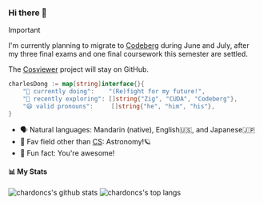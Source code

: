 ### Hi there 👋

> [!IMPORTANT]
> I'm currently planning to migrate to [Codeberg](https://codeberg.org/chardon_cs) during June and July, after my three final exams and one final coursework this semester are settled.
>
> The [Cosviewer](https://github.com/cosgazer) project will stay on GitHub.

```Go
charlesDong := map[string]interface{}{
    "🚀 currently doing":    "(Re)fight for my future!",
    "🔬 recently exploring": []string{"Zig", "CUDA", "Codeberg"},
    "😄 valid pronouns":     []string{"he", "him", "his"},
}
```

- 🗣️ Natural languages: Mandarin (native), English🇺🇸, and Japanese🇯🇵
- 🔭 Fav field other than [CS](https://en.wikipedia.org/wiki/Computer_science): Astronomy!🪐
- 👾 Fun fact: You're awesome!

#### 📊 My Stats

![chardoncs's github stats](https://github-readme-stats.vercel.app/api?username=chardoncs&show_icons=true&bg_color=25,00132c,003247&text_color=e0f7fa&title_color=fce4ec&icon_color=f186c0)
![chardoncs's top langs](https://github-readme-stats.vercel.app/api/top-langs/?username=chardoncs&layout=compact&bg_color=-25,00132c,003247&text_color=ffffff&title_color=fce4ec)
